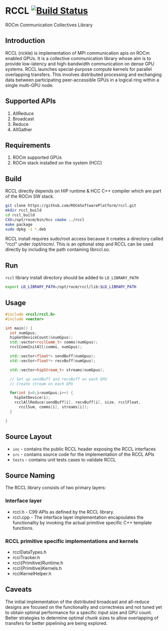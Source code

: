 # RCCL [![Build Status](https://travis-ci.org/ROCmSoftwarePlatform/rccl.svg?branch=master)](https://travis-ci.org/ROCmSoftwarePlatform/rccl)
ROCm Communication Collectives Library

## Introduction
RCCL (rickle) is implementation of MPI communication apis on ROCm enabled GPUs. It is a collective communication library whose aim is to provide low-latency and high-bandwidth communication on dense GPU systems. RCCL launches special-purpose compute kernels for parallel overlapping transfers. This involves distributed processing and exchanging data between participating peer-accessible GPUs in a logical ring within a single multi-GPU node. 

## Supported APIs
1. AllReduce
2. Broadcast
3. Reduce
4. AllGather

## Requirements
1. ROCm supported GPUs
2. ROCm stack installed on the system (HCC)

## Build
RCCL directly depends on HIP runtime & HCC C++ compiler which are part of the ROCm SW stack.
```bash
git clone https://github.com/ROCmSoftwarePlatform/rccl.git
mkdir rccl_build
cd rccl_build
CXX=/opt/rocm/bin/hcc cmake ../rccl
make package
sudo dpkg -i *.deb
```

RCCL install requires sudo/root access because it creates a directory called "rccl" under /opt/rocm/. This is an optional step and RCCL can be used directly by including the path containing librccl.so.

## Run
`rccl` library install directory should be added to `LD_LIBRARY_PATH`
```bash
export LD_LIBRARY_PATH=/opt/rocm/rccl/lib:$LD_LIBRARY_PATH
```

## Usage
```cpp
#include <rccl/rccl.h>
#include <vector>

int main() {
  int numGpus;
  hipGetDeviceCount(&numGpus);
  std::vector<rcclComm_t> comms(numGpus);
  rcclCommInitAll(comms, numGpus);

  std::vector<float*> sendBuff(numGpus);
  std::vector<float*> recvBuff(numGpus);

  std::vector<hipStream_t> streams(numGpus);

  // Set up sendBuff and recvBuff on each GPU
  // Create stream on each GPU

  for(int i=0;i<numGpus;i++) {
    hipSetDevice(i);
    rcclAllReduce(sendBuff[i], recvBuff[i], size, rcclFloat,
      rcclSum, comms[i], streams[i]);
  }

}
```

## Source Layout
* `inc` - contains the public RCCL header exposing the RCCL interfaces
* `src` - contains source code for the implementation of the RCCL APIs
* `tests` - contains unit tests cases to validate RCCL

## Source Naming
The RCCL library consists of two primary layers:

### Interface layer
* rccl.h - C99 APIs as defined by the RCCL library.
* rccl.cpp - The interface layer implementation encapsulates the functionality by invoking the actual primitive specific C++ template functions.


### RCCL primitive specific implementations and kernels
* rcclDataTypes.h
* rcclTracker.h
* rccl{Primitive}Runtime.h
* rccl{Primitive}Kernels.h
* rcclKernelHelper.h


## Caveats
The initial implementation of the distributed broadcast and all-reduce designs are focused on the functionality and correctness and not tuned yet to obtain optimal performance for a specific input size and GPU count. Better strategies to determine optimal chunk sizes to allow overlapping of transfers for better pipelining are being explored.
